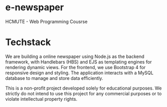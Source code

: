# e-newspaper
HCMUTE - Web Programming Cousrse

# Techstack
We are building a online newspaper using Node.js as the backend framework, with Handlebars (HBS) and EJS as templating engines for rendering dynamic views. For the frontend, we use Bootstrap 4 for responsive design and styling. The application interacts with a MySQL database to manage and store data efficiently.

This is a non-profit project developed solely for educational purposes. We strictly do not intend to use this project for any commercial purposes or to violate intellectual property rights.
